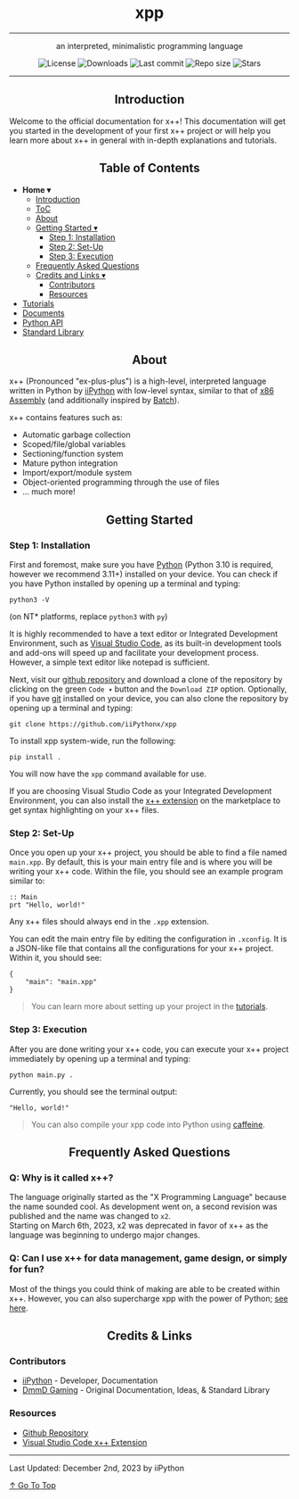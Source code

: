 <div align = "center">
    <h1>xpp</h1>
    <hr>
    <p>an interpreted, minimalistic programming language</p>
    <img alt="License" src="https://img.shields.io/github/license/iiPythonx/xpp?color=c3e7ff&style=flat-square">
    <img alt="Downloads" src="https://img.shields.io/github/downloads/iiPythonx/xpp/total.svg?color=c3e7ff&style=flat-square">
    <img alt="Last commit" src="https://img.shields.io/github/last-commit/iiPythonx/xpp?color=c3e7ff&style=flat-square">
    <img alt="Repo size" src="https://img.shields.io/github/repo-size/iiPythonx/xpp?color=c3e7ff&style=flat-square">
    <img alt="Stars" src="https://img.shields.io/github/stars/iiPythonx/xpp?color=c3e7ff&style=flat-square">
    <hr>
</div>

<!-- ---- Introduction ---- -->
<h2 align = "center" id = "introduction">
    Introduction
</h2>

Welcome to the official documentation for x++! This documentation will get you started in the development of your first x++ project or will help you learn more about x++ in general with in-depth explanations and tutorials.  

<!-- ---- TOC ---- -->
<h2 align = "center" id = "table-of-contents">
    Table of Contents
</h2>

- **Home ▾**
    - [Introduction](#introduction)
    - [ToC](#table-of-contents)
    - [About](#about)
    - [Getting Started ▾](#getting-started)
        - [Step 1: Installation](#step-1-installation)
        - [Step 2: Set-Up](#step-2-set-up)
        - [Step 3: Execution](#step-3-execution)
    - [Frequently Asked Questions](#frequently-asked-questions)
    - [Credits and Links ▾](#credits--links)
        - [Contributors](#contributors)
        - [Resources](#resources)
- [Tutorials](tutorials.md)
- [Documents](documents.md)
- [Python API](python-api.md)
- [Standard Library](stdlib.md)

<!-- ---- About ---- -->
<h2 align = "center" id = "about">
    About
</h2>

x++ (Pronounced "ex-plus-plus") is a high-level, interpreted language written in Python by [iiPython](https://github.com/iiPythonx) with low-level syntax, similar to that of [x86 Assembly](https://en.wikipedia.org/wiki/X86_assembly_language) (and additionally inspired by [Batch](https://en.wikipedia.org/wiki/Batch_file)).

x++ contains features such as:
- Automatic garbage collection
- Scoped/file/global variables
- Sectioning/function system
- Mature python integration
- Import/export/module system
- Object-oriented programming through the use of files
- ... much more!

<!-- ---- Getting started ---- -->
<h2 align = "center" id = "getting-started">
    Getting Started
</h2>

### Step 1: Installation

First and foremost, make sure you have [Python](https://python.org/downloads/) (Python 3.10 is required, however we recommend 3.11+) installed on your device. You can check if you have Python installed by opening up a terminal and typing:

```
python3 -V
```
(on NT* platforms, replace `python3` with `py`)

It is highly recommended to have a text editor or Integrated Development Environment, such as [Visual Studio Code](https://code.visualstudio.com/), as its built-in development tools and add-ons will speed up and facilitate your development process. However, a simple text editor like notepad is sufficient.

Next, visit our [github repository](https://github.com/iiPythonx/xpp/) and download a clone of the repository by clicking on the green `Code ▾` button and the `Download ZIP` option. Optionally, if you have [git](https://git-scm.com/) installed on your device, you can also clone the repository by opening up a terminal and typing:

```
git clone https://github.com/iiPythonx/xpp
```

To install xpp system-wide, run the following:
```
pip install .
```

You will now have the `xpp` command available for use.  

If you are choosing Visual Studio Code as your Integrated Development Environment, you can also install the [x++ extension](https://marketplace.visualstudio.com/items?itemName=iiPython.xpp) on the marketplace to get syntax highlighting on your x++ files.

### Step 2: Set-Up

Once you open up your x++ project, you should be able to find a file named `main.xpp`. By default, this is your main entry file and is where you will be writing your x++ code. Within the file, you should see an example program similar to:

```xpp
:: Main
prt "Hello, world!"
```

Any x++ files should always end in the `.xpp` extension.

You can edit the main entry file by editing the configuration in `.xconfig`. It is a JSON-like file that contains all the configurations for your x++ project. Within it, you should see:

```xconfig
{
    "main": "main.xpp"
}
```

> You can learn more about setting up your project in the [tutorials](tutorials.md).

### Step 3: Execution

After you are done writing your x++ code, you can execute your x++ project immediately by opening up a terminal and typing:

```
python main.py .
```

Currently, you should see the terminal output:

```
"Hello, world!"
```
> You can also compile your xpp code into Python using [caffeine](caffeine.md).

<!-- ---- FAQ ---- -->
<h2 align = "center">
    Frequently Asked Questions
</h2>

### Q: Why is it called x++?

The language originally started as the "X Programming Language" because the name sounded cool. As development went on, a second revision was published and the name was changed to `x2`.  
Starting on March 6th, 2023, x2 was deprecated in favor of x++ as the language was beginning to undergo major changes.

### Q: Can I use x++ for data management, game design, or simply for fun?

Most of the things you could think of making are able to be created within x++. However, you can also supercharge xpp with the power of Python; [see here](python-api.md).

<!-- ---- Contrib + resources ---- -->
<h2 align = "center">
    Credits & Links
</h2>

### Contributors

- [iiPython](https://github.com/iiPythonx) - Developer, Documentation
- [DmmD Gaming](https://github.com/DmmDGM) - Original Documentation, Ideas, & Standard Library

### Resources

- [Github Repository](https://github.com/iiPythonx/xpp)
- [Visual Studio Code x++ Extension](https://marketplace.visualstudio.com/items?itemName=iiPython.xplusplus)

---

Last Updated: December 2nd, 2023 by iiPython

[↑ Go To Top](#introduction)

